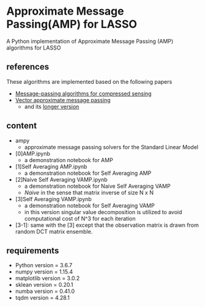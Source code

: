 # Approximate Message Passing(AMP) for LASSO
A Python implementation of Approximate Message Passing (AMP) algorithms for LASSO

## references
These algorithms are implemented based on the following papers 
* [Message-passing algorithms for compressed sensing
](https://www.pnas.org/content/106/45/18914.short)
* [Vector approximate message passing](https://ieeexplore.ieee.org/document/8006797)
    - and its [longer version](https://arxiv.org/abs/1610.03082)

## content
* ampy
    - approximate message passing solvers for the Standard Linear Model
* [0]AMP.ipynb
    - a demonstration notebook for AMP 
* [1]Self Averaging AMP.ipynb  
    - a demonstration notebook for Self Averaging AMP
* [2]Naive Self Averaging VAMP.ipynb
    - a demonstration notebook for Naive Self Averaging VAMP
    - *Naive* in the sense that matrix inverse of size N x N
* [3]Self Averaging VAMP.ipynb
    - a demonstration notebook for Self Averaging VAMP
    - in this version singular value decomposition is utilized to avoid computational cost of N^3 for each iteration
* [3-1]: same with the [3] except that the observation matrix is ​​drawn from random DCT matrix ensemble. 
    
## requirements
* Python version = 3.6.7
* numpy version = 1.15.4
* matplotlib version = 3.0.2
* sklean version = 0.20.1
* numba version = 0.41.0
* tqdm version = 4.28.1

